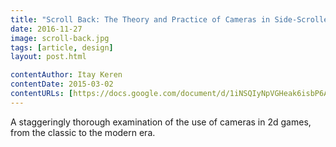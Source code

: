 ```yaml
---
title: "Scroll Back: The Theory and Practice of Cameras in Side-Scrollers"
date: 2016-11-27
image: scroll-back.jpg
tags: [article, design]
layout: post.html

contentAuthor: Itay Keren
contentDate: 2015-03-02
contentURLs: [https://docs.google.com/document/d/1iNSQIyNpVGHeak6isbP6AHdHD50gs8MNXF1GCf08efg/pub]
---
```


A staggeringly thorough examination of the use of cameras in 2d games, from the classic to the modern era.
